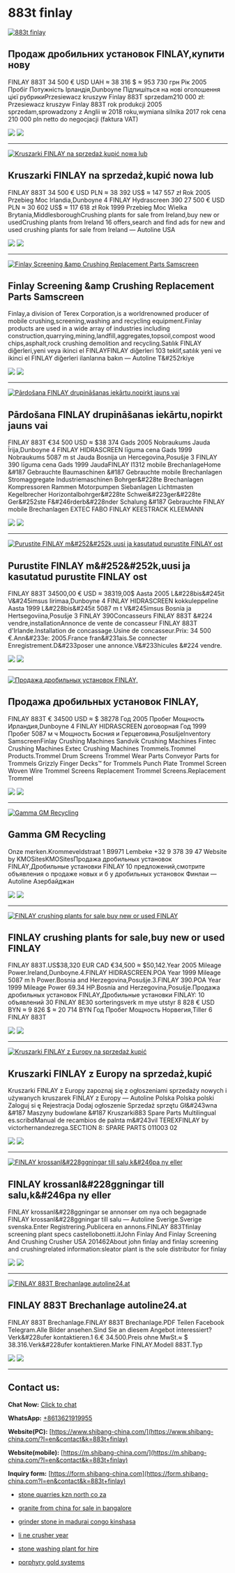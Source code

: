 # 883t finlay

<a href="https://swt.shibang-china.com/?l=en&img&k=883t+finlay" target="_blank">![883t finlay](http://static.shibang-china.com/all-800x300/1260.jpg)</a>

## Продаж дробильних установок FINLAY,купити нову
FINLAY 883T 34 500 € USD UAH ≈ 38 316 $ ≈ 953 730 грн Рік 2005 Пробіг Потужність Ірландія,Dunboyne Підпишіться на нові оголошення цієї рубрикиPrzesiewacz kruszyw Finlay 883T sprzedam210 000 zł: Przesiewacz kruszyw Finlay 883T rok produkcji 2005 sprzedam,sprowadzony z Anglii w 2018 roku,wymiana silnika 2017 rok cena 210 000 pln netto do negocjacji (faktura VAT)


<a href="https://whatsapp.shibangsoft.com/WhatsApp.php" target="_blank" title="WhatsApp">![](http://static.shibang-china.com/icon/whatsapp.png)</a> <a href="https://swt.shibang-china.com/?l=en&icon&k=883t+finlay" target="_blank">![](http://static.shibang-china.com/icon/chat-en.png)</a>

---

<a href="https://swt.shibang-china.com/?l=en&img&k=883t+finlay" target="_blank">![Kruszarki FINLAY na sprzedaż,kupić nowa lub](http://static.shibang-china.com/all-800x300/589.jpg)</a>

## Kruszarki FINLAY na sprzedaż,kupić nowa lub
FINLAY 883T 34 500 € USD PLN ≈ 38 392 US$ ≈ 147 557 zł Rok 2005 Przebieg Moc Irlandia,Dunboyne 4 FINLAY Hydrascreen 390 27 500 € USD PLN ≈ 30 602 US$ ≈ 117 618 zł Rok 1999 Przebieg Moc Wielka Brytania,MiddlesboroughCrushing plants for sale from Ireland,buy new or usedCrushing plants from Ireland 16 offers,search and find ads for new and used crushing plants for sale from Ireland — Autoline USA


<a href="https://whatsapp.shibangsoft.com/WhatsApp.php" target="_blank" title="WhatsApp">![](http://static.shibang-china.com/icon/whatsapp.png)</a> <a href="https://swt.shibang-china.com/?l=en&icon&k=883t+finlay" target="_blank">![](http://static.shibang-china.com/icon/chat-en.png)</a>

---

<a href="https://swt.shibang-china.com/?l=en&img&k=883t+finlay" target="_blank">![Finlay Screening &amp Crushing Replacement Parts Samscreen](http://static.shibang-china.com/all-800x300/74.jpg)</a>

## Finlay Screening &amp Crushing Replacement Parts Samscreen
Finlay,a division of Terex Corporation,is a worldrenowned producer of mobile crushing,screening,washing and recycling equipment.Finlay products are used in a wide array of industries including construction,quarrying,mining,landfill,aggregates,topsoil,compost wood chips,asphalt,rock crushing demolition and recycling.Satılık FINLAY diğerleri,yeni veya ikinci el FINLAYFINLAY diğerleri 103 teklif,satılık yeni ve ikinci el FINLAY diğerleri ilanlarına bakın — Autoline T&#252rkiye


<a href="https://whatsapp.shibangsoft.com/WhatsApp.php" target="_blank" title="WhatsApp">![](http://static.shibang-china.com/icon/whatsapp.png)</a> <a href="https://swt.shibang-china.com/?l=en&icon&k=883t+finlay" target="_blank">![](http://static.shibang-china.com/icon/chat-en.png)</a>

---

<a href="https://swt.shibang-china.com/?l=en&img&k=883t+finlay" target="_blank">![Pārdošana FINLAY drupināšanas iekārtu,nopirkt jauns vai](http://static.shibang-china.com/all-800x300/649.jpg)</a>

## Pārdošana FINLAY drupināšanas iekārtu,nopirkt jauns vai
FINLAY 883T €34 500 USD ≈ $38 374 Gads 2005 Nobraukums Jauda Īrija,Dunboyne 4 FINLAY HIDRASCREEN līguma cena Gads 1999 Nobraukums 5087 m st Jauda Bosnija un Hercegovina,Posušje 3 FINLAY 390 līguma cena Gads 1999 JaudaFINLAY I1312 mobile BrechanlageHome &#187 Gebrauchte Baumaschinen &#187 Gebrauchte mobile Brechanlagen Stromaggregate Industriemaschinen Bohrger&#228te Brechanlagen Kompressoren Rammen Motorpumpen Siebanlagen‎ Lichtmasten Kegelbrecher Horizontalbohrger&#228te Schwei&#223ger&#228te Ger&#252ste F&#246rderb&#228nder Schalung &#187 Gebrauchte FINLAY mobile Brechanlagen EXTEC FABO FINLAY KEESTRACK KLEEMANN


<a href="https://whatsapp.shibangsoft.com/WhatsApp.php" target="_blank" title="WhatsApp">![](http://static.shibang-china.com/icon/whatsapp.png)</a> <a href="https://swt.shibang-china.com/?l=en&icon&k=883t+finlay" target="_blank">![](http://static.shibang-china.com/icon/chat-en.png)</a>

---

<a href="https://swt.shibang-china.com/?l=en&img&k=883t+finlay" target="_blank">![Purustite FINLAY m&#252&#252k,uusi ja kasutatud purustite FINLAY ost](http://static.shibang-china.com/all-800x300/1238.jpg)</a>

## Purustite FINLAY m&#252&#252k,uusi ja kasutatud purustite FINLAY ost
FINLAY 883T 34500,00 € USD ≈ 38319,00$ Aasta 2005 L&#228bis&#245it V&#245imsus Iirimaa,Dunboyne 4 FINLAY HIDRASCREEN kokkuleppeline Aasta 1999 L&#228bis&#245it 5087 m t V&#245imsus Bosnia ja Hertsegoviina,Posušje 3 FINLAY 390Concasseurs FINLAY 883T &#224 vendre,installationAnnonce de vente de concasseur FINLAY 883T d'Irlande.Installation de concassage.Usine de concasseur.Prix: 34 500 €.Ann&#233e: 2005.France fran&#231ais.Se connecter Enregistrement.D&#233poser une annonce.V&#233hicules &#224 vendre.


<a href="https://whatsapp.shibangsoft.com/WhatsApp.php" target="_blank" title="WhatsApp">![](http://static.shibang-china.com/icon/whatsapp.png)</a> <a href="https://swt.shibang-china.com/?l=en&icon&k=883t+finlay" target="_blank">![](http://static.shibang-china.com/icon/chat-en.png)</a>

---

<a href="https://swt.shibang-china.com/?l=en&img&k=883t+finlay" target="_blank">![Продажа дробильных установок FINLAY,](http://static.shibang-china.com/all-800x300/100.jpg)</a>

## Продажа дробильных установок FINLAY,
FINLAY 883T € 34500 USD ≈ $ 38278 Год 2005 Пробег Мощность Ирландия,Dunboyne 4 FINLAY HIDRASCREEN договорная Год 1999 Пробег 5087 м ч Мощность Босния и Герцеговина,PosušjeInventory SamscreenFinlay Crushing Machines Sandvik Crushing Machines Fintec Crushing Machines Extec Crushing Machines Trommels.Trommel Products.Trommel Drum Screens Trommel Wear Parts Conveyor Parts for Trommels Grizzly Finger Decks™ for Trommels Punch Plate Trommel Screen Woven Wire Trommel Screens Replacement Trommel Screens.Replacement Trommel


<a href="https://whatsapp.shibangsoft.com/WhatsApp.php" target="_blank" title="WhatsApp">![](http://static.shibang-china.com/icon/whatsapp.png)</a> <a href="https://swt.shibang-china.com/?l=en&icon&k=883t+finlay" target="_blank">![](http://static.shibang-china.com/icon/chat-en.png)</a>

---

<a href="https://swt.shibang-china.com/?l=en&img&k=883t+finlay" target="_blank">![Gamma GM Recycling](http://static.shibang-china.com/all-800x300/1328.jpg)</a>

## Gamma GM Recycling
Onze merken.Krommeveldstraat 1 B9971 Lembeke +32 9 378 39 47 Website by KMOSitesKMOSitesПродажа дробильных установок FINLAY,Дробильные установки FINLAY 10 предложений,смотрите объявления о продаже новых и б у дробильных установок Финлаи — Autoline Азербайджан


<a href="https://whatsapp.shibangsoft.com/WhatsApp.php" target="_blank" title="WhatsApp">![](http://static.shibang-china.com/icon/whatsapp.png)</a> <a href="https://swt.shibang-china.com/?l=en&icon&k=883t+finlay" target="_blank">![](http://static.shibang-china.com/icon/chat-en.png)</a>

---

<a href="https://swt.shibang-china.com/?l=en&img&k=883t+finlay" target="_blank">![FINLAY crushing plants for sale,buy new or used FINLAY](http://static.shibang-china.com/all-800x300/1148.jpg)</a>

## FINLAY crushing plants for sale,buy new or used FINLAY
FINLAY 883T.US$38,320 EUR CAD €34,500 ≈ $50,142.Year 2005 Mileage Power.Ireland,Dunboyne.4.FINLAY HIDRASCREEN.POA Year 1999 Mileage 5087 m h Power.Bosnia and Herzegovina,Posušje.3.FINLAY 390.POA Year 1999 Mileage Power 69.34 HP.Bosnia and Herzegovina,Posušje.Продажа дробильных установок FINLAY,Дробильные установки FINLAY: 10 объявлений 30 FINLAY 8E30 sorteringsverk m mye utstyr 8 828 € USD BYN ≈ 9 826 $ ≈ 20 714 BYN Год Пробег Мощность Норвегия,Tiller 6 FINLAY 883T


<a href="https://whatsapp.shibangsoft.com/WhatsApp.php" target="_blank" title="WhatsApp">![](http://static.shibang-china.com/icon/whatsapp.png)</a> <a href="https://swt.shibang-china.com/?l=en&icon&k=883t+finlay" target="_blank">![](http://static.shibang-china.com/icon/chat-en.png)</a>

---

<a href="https://swt.shibang-china.com/?l=en&img&k=883t+finlay" target="_blank">![Kruszarki FINLAY z Europy na sprzedaż,kupić](http://static.shibang-china.com/all-800x300/825.jpg)</a>

## Kruszarki FINLAY z Europy na sprzedaż,kupić
Kruszarki FINLAY z Europy zapoznaj się z ogłoszeniami sprzedaży nowych i używanych kruszarek FINLAY z Europy — Autoline Polska Polska polski Zaloguj si ę Rejestracja Dodaj ogłoszenie Sprzedaż sprzętu Gł&#243wna &#187 Maszyny budowlane &#187 Kruszarki883 Spare Parts Multilingual es.scribdManual de recambios de palnta m&#243vil TEREXFINLAY by victorhernandezrega.SECTION 8: SPARE PARTS 011003 02


<a href="https://whatsapp.shibangsoft.com/WhatsApp.php" target="_blank" title="WhatsApp">![](http://static.shibang-china.com/icon/whatsapp.png)</a> <a href="https://swt.shibang-china.com/?l=en&icon&k=883t+finlay" target="_blank">![](http://static.shibang-china.com/icon/chat-en.png)</a>

---

<a href="https://swt.shibang-china.com/?l=en&img&k=883t+finlay" target="_blank">![FINLAY krossanl&#228ggningar till salu,k&#246pa ny eller](http://static.shibang-china.com/all-800x300/1425.jpg)</a>

## FINLAY krossanl&#228ggningar till salu,k&#246pa ny eller
FINLAY krossanl&#228ggningar se annonser om nya och begagnade FINLAY krossanl&#228ggningar till salu — Autoline Sverige.Sverige svenska.Enter Registrering.Publicera en annons.FINLAY 883Tfinlay screening plant specs castellobonetti.itJohn Finlay And Finlay Screening And Crushing Crusher USA 201462About john finlay and finlay screening and crushingrelated information:sleator plant is the sole distributor for finlay


<a href="https://whatsapp.shibangsoft.com/WhatsApp.php" target="_blank" title="WhatsApp">![](http://static.shibang-china.com/icon/whatsapp.png)</a> <a href="https://swt.shibang-china.com/?l=en&icon&k=883t+finlay" target="_blank">![](http://static.shibang-china.com/icon/chat-en.png)</a>

---

<a href="https://swt.shibang-china.com/?l=en&img&k=883t+finlay" target="_blank">![FINLAY 883T Brechanlage autoline24.at](http://static.shibang-china.com/all-800x300/153.jpg)</a>

## FINLAY 883T Brechanlage autoline24.at
FINLAY 883T Brechanlage.FINLAY 883T Brechanlage.PDF Teilen Facebook Telegram.Alle Bilder ansehen.Sind Sie an diesem Angebot interessiert? Verk&#228ufer kontaktieren.1 6.€ 34.500.Preis ohne MwSt.≈ $ 38.316.Verk&#228ufer kontaktieren.Marke FINLAY.Modell 883T.Typ

<a href="https://whatsapp.shibangsoft.com/WhatsApp.php" target="_blank" title="WhatsApp">![](http://static.shibang-china.com/icon/whatsapp.png)</a> <a href="https://swt.shibang-china.com/?l=en&icon&k=883t+finlay" target="_blank">![](http://static.shibang-china.com/icon/chat-en.png)</a>

---
## Contact us:

**Chat Now:** [Click to chat](https://swt.shibang-china.com?l=en&contact&k=883t+finlay)

**WhatsApp:**  [+8613621919955](https://whatsapp.shibangsoft.com/WhatsApp.php)

**Website(PC):** [https://www.shibang-china.com/](https://www.shibang-china.com/?l=en&contact&k=883t+finlay)

**Website(mobile):** [https://m.shibang-china.com/](https://m.shibang-china.com/?l=en&contact&k=883t+finlay)

**Inquiry form:** [https://form.shibang-china.com](https://form.shibang-china.com?l=en&contact&k=883t+finlay)

* [stone quarries kzn north co za](../118/stone%20quarries%20kzn%20north%20co%20za.md)

* [granite from china for sale in bangalore](../113/granite%20from%20china%20for%20sale%20in%20bangalore.md)

* [grinder stone in madurai congo kinshasa](../123/grinder%20stone%20in%20madurai%20congo%20kinshasa.md)

* [li ne crusher year](../124/li%20ne%20crusher%20year.md)

* [stone washing plant for hire](../111/stone%20washing%20plant%20for%20hire.md)

* [porphyry gold systems](../123/porphyry%20gold%20systems.md)